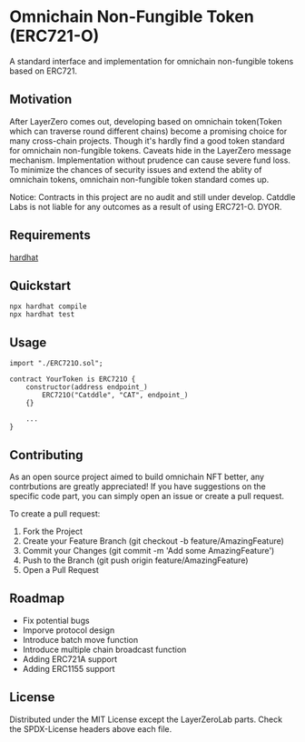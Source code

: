 # Omnichain Non-Fungible Token (ERC721-O)
A standard interface and implementation for omnichain non-fungible tokens based on ERC721.

## Motivation
After LayerZero comes out, developing based on omnichain token(Token which can traverse round different chains) become a promising choice for many cross-chain projects. Though it's hardly find a good token standard for omnichain non-fungible tokens. Caveats hide in the LayerZero message mechanism. Implementation without prudence can cause severe fund loss. To minimize the chances of security issues and extend the ablity of omnichain tokens, omnichain non-fungible token standard comes up.

Notice: Contracts in this project are no audit and still under develop. Catddle Labs is not liable for any outcomes as a result of using ERC721-O. DYOR.

## Requirements
[hardhat](https://hardhat.org/tutorial/setting-up-the-environment.html)


## Quickstart

```
npx hardhat compile
npx hardhat test
```

## Usage

```
import "./ERC721O.sol";

contract YourToken is ERC721O {
    constructor(address endpoint_)
        ERC721O("Catddle", "CAT", endpoint_)
    {}

    ...
}
```

## Contributing
As an open source project aimed to build omnichain NFT better, any contrbutions are greatly appreciated!
If you have suggestions on the specific code part, you can simply open an issue or create a pull request.

To create a pull request:

1. Fork the Project
2. Create your Feature Branch (git checkout -b feature/AmazingFeature)
3. Commit your Changes (git commit -m 'Add some AmazingFeature')
4. Push to the Branch (git push origin feature/AmazingFeature)
5. Open a Pull Request

## Roadmap

* Fix potential bugs
* Imporve protocol design
* Introduce batch move function
* Introduce multiple chain broadcast function
* Adding ERC721A support
* Adding ERC1155 support

## License
Distributed under the MIT License except the LayerZeroLab parts. Check the SPDX-License headers above each file.
